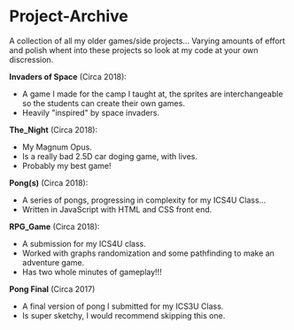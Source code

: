 # Project-Archive
A collection of all my older games/side projects... Varying amounts of effort and polish whent into these projects so look at my code at your own discression.

**Invaders of Space** (Circa 2018):
- A game I made for the camp I taught at, the sprites are interchangeable so the students can create their own games.
- Heavily "inspired" by space invaders.

**The_Night** (Circa 2018):
- My Magnum Opus.
- Is a really bad 2.5D car doging game, with lives.
- Probably my best game!

**Pong(s)** (Circa 2018):
- A series of pongs, progressing in complexity for my ICS4U Class...
- Written in JavaScript with HTML and CSS front end.

**RPG_Game** (Circa 2018):
- A submission for my ICS4U class.
- Worked with graphs randomization and some pathfinding to make an adventure game.
- Has two whole minutes of gameplay!!!

**Pong Final** (Circa 2017)
- A final version of pong I submitted for my ICS3U Class.
- Is super sketchy, I would recommend skipping this one.

